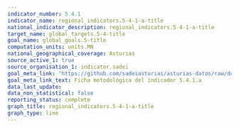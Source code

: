 ```yaml
---
indicator_number: 5.4.1
indicator_name: regional_indicators.5-4-1-a-title
national_indicator_description: regional_indicators.5-4-1-a-title
target_name: global_targets.5-4-title
goal_name: global_goals.5-title
computation_units: units.MN
national_geographical_coverage: Asturias
source_active_1: true
source_organisation_1: indicator.sadei
goal_meta_link: "https://github.com/sadeiasturias/asturias-datos/raw/develop/descargas/metodologia/5.4.1.a.pdf"
goal_meta_link_text: Ficha metodológica del indicador 5.4.1.a
data_last_update:  
data_non_statistical: false
reporting_status: complete
graph_title: regional_indicators.5-4-1-a-title
graph_type: line
---
```

